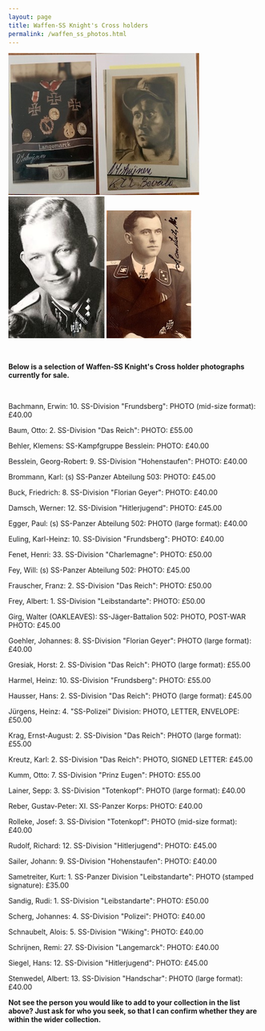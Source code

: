 ```yaml
---
layout: page
title: Waffen-SS Knight's Cross holders
permalink: /waffen_ss_photos.html
---
```


<div id="axisforces">
<p float="left">
<img src="./assets/Remi Schrijnen grouping.jpeg"/>
<img src="./assets/Heinz Jurgens 2.jpg"/>
<img src="./assets/Kurt panzer.jpeg"/>
</p>  
<br />  
<p><b>Below is a selection of Waffen-SS Knight's Cross holder photographs currently for sale.</b></p>
<br />
<p>Bachmann,	Erwin:	10. SS-Division "Frundsberg":	PHOTO (mid-size format): £40.00
<p>Baum,	Otto:	2. SS-Division "Das Reich":	PHOTO: £55.00
<p>Behler,	Klemens:	SS-Kampfgruppe Besslein:	PHOTO: £40.00
<p>Besslein,	Georg-Robert:	9. SS-Division "Hohenstaufen":	PHOTO: £40.00
<p>Brommann,	Karl:	(s) SS-Panzer Abteilung 503:	PHOTO: £45.00
<p>Buck,	Friedrich:	8. SS-Division "Florian Geyer":	PHOTO: £40.00
<p>Damsch,	Werner:	12. SS-Division "Hitlerjugend":	PHOTO: £45.00
<p>Egger,	Paul:	(s) SS-Panzer Abteilung 502:	PHOTO (large format): £40.00
<p>Euling,	Karl-Heinz:	10. SS-Division "Frundsberg":	PHOTO: £40.00
<p>Fenet,	Henri:	33. SS-Division "Charlemagne":	PHOTO: £50.00
<p>Fey,	Will:	(s) SS-Panzer Abteilung 502:	PHOTO: £45.00
<p>Frauscher,	Franz:	2. SS-Division "Das Reich":	PHOTO: £50.00
<p>Frey,	Albert:	1. SS-Division "Leibstandarte":	PHOTO: £50.00
<p>Girg,	Walter (OAKLEAVES): SS-Jäger-Battalion 502:	PHOTO, POST-WAR PHOTO:	£45.00
<p>Goehler,	Johannes:	8. SS-Division "Florian Geyer":	PHOTO (large format): £40.00
<p>Gresiak,	Horst:	2. SS-Division "Das Reich":	PHOTO (large format): £55.00
<p>Harmel,	Heinz:	10. SS-Division "Frundsberg":	PHOTO: £55.00
<p>Hausser,	Hans:	2. SS-Division "Das Reich":	PHOTO (large format): £45.00
<p>Jürgens,	Heinz: 4. "SS-Polizei" Division:	PHOTO, LETTER, ENVELOPE:	£50.00
<p>Krag,	Ernst-August:	2. SS-Division "Das Reich":	PHOTO (large format): £55.00
<p>Kreutz,	Karl:	2. SS-Division "Das Reich":	PHOTO, SIGNED LETTER: £45.00
<p>Kumm,	Otto:	7. SS-Division "Prinz Eugen":	PHOTO: £55.00
<p>Lainer,	Sepp:	3. SS-Division "Totenkopf":	PHOTO (large format): £40.00
<p>Reber,	Gustav-Peter:	XI. SS-Panzer Korps:	PHOTO: £40.00
<p>Rolleke,	Josef:	3. SS-Division "Totenkopf":	PHOTO (mid-size format): £40.00
<p>Rudolf,	Richard:	12. SS-Division "Hitlerjugend":	PHOTO: £45.00
<p>Sailer,	Johann:	9. SS-Division "Hohenstaufen":	PHOTO: £40.00
<p>Sametreiter,	Kurt:	1. SS-Panzer Division "Leibstandarte":	PHOTO (stamped signature): £35.00  
<p>Sandig,	Rudi:	1. SS-Division "Leibstandarte":	PHOTO: £50.00
<p>Scherg,	Johannes:	4. SS-Division "Polizei":	PHOTO: £40.00
<p>Schnaubelt,	Alois:	5. SS-Division "Wiking":	PHOTO: £40.00
<p>Schrijnen,	Remi:	27. SS-Division "Langemarck":	PHOTO: £40.00
<p>Siegel,	Hans:	12. SS-Division "Hitlerjugend":	PHOTO: £45.00
<p>Stenwedel,	Albert:	13. SS-Division "Handschar":	PHOTO (large format): £40.00
<br />
<p><b><centre>Not see the person you would like to add to your collection in the list above? Just ask for who you seek, so that I can confirm whether they are within the wider collection.
